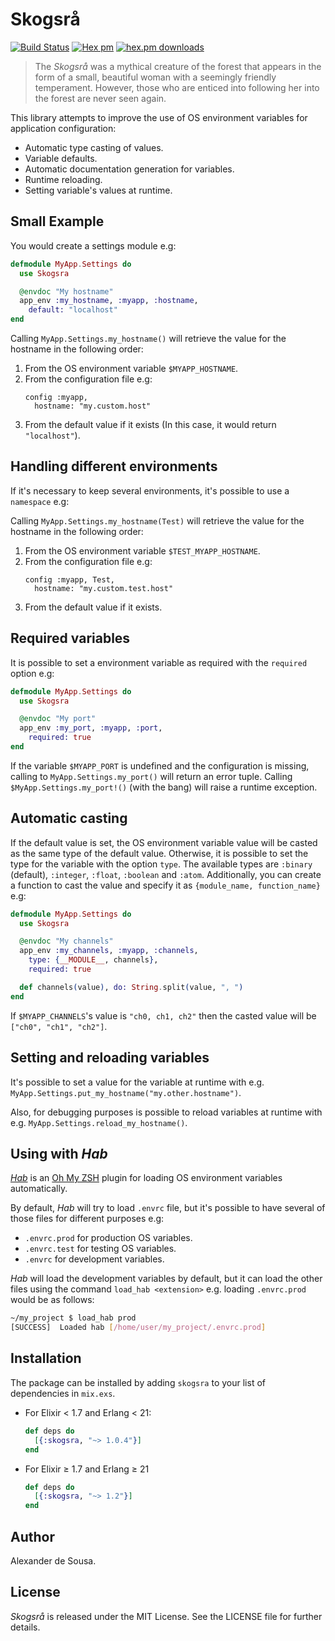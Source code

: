 # Skogsrå

[![Build Status](https://travis-ci.org/gmtprime/skogsra.svg?branch=master)](https://travis-ci.org/gmtprime/skogsra) [![Hex pm](http://img.shields.io/hexpm/v/skogsra.svg?style=flat)](https://hex.pm/packages/skogsra) [![hex.pm downloads](https://img.shields.io/hexpm/dt/skogsra.svg?style=flat)](https://hex.pm/packages/skogsra)

> The _Skogsrå_ was a mythical creature of the forest that appears in the form
> of a small, beautiful woman with a seemingly friendly temperament. However,
> those who are enticed into following her into the forest are never seen
> again.

This library attempts to improve the use of OS environment variables for
application configuration:

* Automatic type casting of values.
* Variable defaults.
* Automatic documentation generation for variables.
* Runtime reloading.
* Setting variable's values at runtime.

## Small Example

You would create a settings module e.g:

```elixir
defmodule MyApp.Settings do
  use Skogsra

  @envdoc "My hostname"
  app_env :my_hostname, :myapp, :hostname,
    default: "localhost"
end
```

Calling `MyApp.Settings.my_hostname()` will retrieve the value for the
hostname in the following order:

1. From the OS environment variable `$MYAPP_HOSTNAME`.
2. From the configuration file e.g:
   ```
   config :myapp,
     hostname: "my.custom.host"
   ```
3. From the default value if it exists (In this case, it would return
`"localhost"`).

## Handling different environments

If it's necessary to keep several environments, it's possible to use a
`namespace` e.g:

Calling `MyApp.Settings.my_hostname(Test)` will retrieve the value for the
hostname in the following order:

1. From the OS environment variable `$TEST_MYAPP_HOSTNAME`.
2. From the configuration file e.g:
   ```
   config :myapp, Test,
     hostname: "my.custom.test.host"
   ```
3. From the default value if it exists.

## Required variables

It is possible to set a environment variable as required with the `required`
option e.g:

```elixir
defmodule MyApp.Settings do
  use Skogsra

  @envdoc "My port"
  app_env :my_port, :myapp, :port,
    required: true
end
```

If the variable `$MYAPP_PORT` is undefined and the configuration is missing,
calling to `MyApp.Settings.my_port()` will return an error tuple. Calling
`$MyApp.Settings.my_port!()` (with the bang) will raise a runtime
exception.

## Automatic casting

If the default value is set, the OS environment variable value will be casted
as the same type of the default value. Otherwise, it is possible to set the
type for the variable with the option `type`. The available types are
`:binary` (default), `:integer`, `:float`, `:boolean` and `:atom`.
Additionally, you can create a function to cast the value and specify it as
`{module_name, function_name}` e.g:

```elixir
defmodule MyApp.Settings do
  use Skogsra

  @envdoc "My channels"
  app_env :my_channels, :myapp, :channels,
    type: {__MODULE__, channels},
    required: true

  def channels(value), do: String.split(value, ", ")
end
```

If `$MYAPP_CHANNELS`'s value is `"ch0, ch1, ch2"` then the casted value
will be `["ch0", "ch1", "ch2"]`.

## Setting and reloading variables

It's possible to set a value for the variable at runtime with e.g.
`MyApp.Settings.put_my_hostname("my.other.hostname")`.

Also, for debugging purposes is possible to reload variables at runtime with
e.g. `MyApp.Settings.reload_my_hostname()`.

## Using with _Hab_

[_Hab_](https://github.com/alexdesousa/hab) is an
[Oh My ZSH](https://github.com/robbyrussell/oh-my-zsh) plugin for loading OS
environment variables automatically.

By default, _Hab_ will try to load `.envrc` file, but it's possible to have
several of those files for different purposes e.g:

- `.envrc.prod` for production OS variables.
- `.envrc.test` for testing OS variables.
- `.envrc` for development variables.

_Hab_ will load the development variables by default, but it can load the
other files using the command `load_hab <extension>` e.g. loading
`.envrc.prod` would be as follows:

```bash
~/my_project $ load_hab prod
[SUCCESS]  Loaded hab [/home/user/my_project/.envrc.prod]
```

## Installation

The package can be installed by adding `skogsra` to your list of dependencies
in `mix.exs`.

- For Elixir < 1.7 and Erlang < 21:

  ```elixir
  def deps do
    [{:skogsra, "~> 1.0.4"}]
  end
  ```

- For Elixir ≥ 1.7 and Erlang ≥ 21

  ```elixir
  def deps do
    [{:skogsra, "~> 1.2"}]
  end
  ```

## Author

Alexander de Sousa.

## License

_Skogsrå_ is released under the MIT License. See the LICENSE file for further
details.
